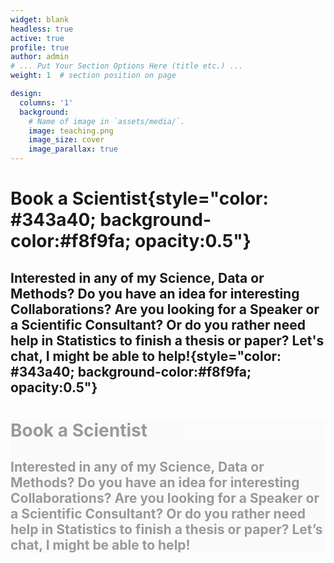 ```yaml
---
widget: blank
headless: true
active: true
profile: true 
author: admin
# ... Put Your Section Options Here (title etc.) ...
weight: 1  # section position on page

design:
  columns: '1'
  background:
    # Name of image in `assets/media/`.
    image: teaching.png
    image_size: cover
    image_parallax: true
---
```


# Book a Scientist{style="color: #343a40; background-color:#f8f9fa; opacity:0.5"}

## Interested in any of my Science, Data or Methods? Do you have an idea for interesting Collaborations? Are you looking for a Speaker or a Scientific Consultant? Or do you rather need help in Statistics to finish a thesis or paper? Let's chat, I might be able to help!{style="color: #343a40; background-color:#f8f9fa; opacity:0.5"}

<div class="col-12" style="background-color:#f8f9fa;opacity:.5"><h1 style="color:#343a40" id="book-a-scientist">Book a Scientist</h1><h2 style="color:#343a40" id="interested-in-any-of-my-science-data-or-methods-do-you-have-an-idea-for-interesting-collaborations-are-you-looking-for-a-speaker-or-a-scientific-consultant-or-do-you-rather-need-help-in-statistics-to-finish-a-thesis-or-paper-lets-chat-i-might-be-able-to-help">Interested in any of my Science, Data or Methods? Do you have an idea for interesting Collaborations? Are you looking for a Speaker or a Scientific Consultant? Or do you rather need help in Statistics to finish a thesis or paper? Let’s chat, I might be able to help!</h2></div>
